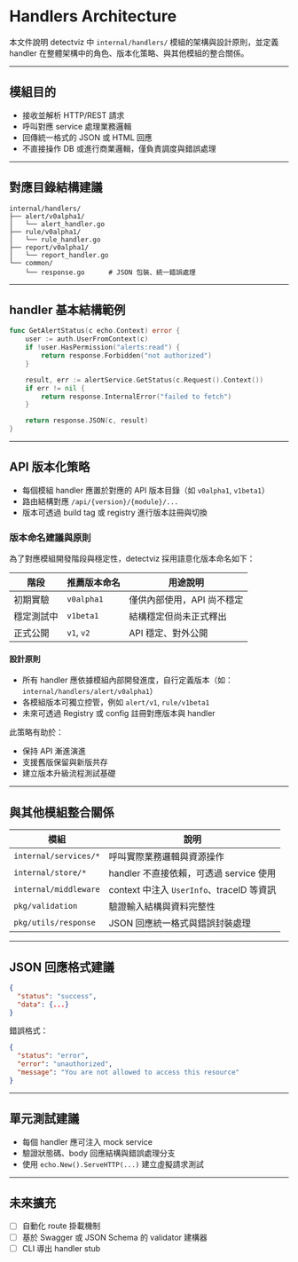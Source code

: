 # Handlers Architecture

本文件說明 detectviz 中 `internal/handlers/` 模組的架構與設計原則，並定義 handler 在整體架構中的角色、版本化策略、與其他模組的整合關係。

---

## 模組目的

- 接收並解析 HTTP/REST 請求
- 呼叫對應 service 處理業務邏輯
- 回傳統一格式的 JSON 或 HTML 回應
- 不直接操作 DB 或進行商業邏輯，僅負責調度與錯誤處理

---

## 對應目錄結構建議

```
internal/handlers/
├── alert/v0alpha1/
│   └── alert_handler.go
├── rule/v0alpha1/
│   └── rule_handler.go
├── report/v0alpha1/
│   └── report_handler.go
└── common/
    └── response.go      # JSON 包裝、統一錯誤處理
```

---

## handler 基本結構範例

```go
func GetAlertStatus(c echo.Context) error {
    user := auth.UserFromContext(c)
    if !user.HasPermission("alerts:read") {
        return response.Forbidden("not authorized")
    }

    result, err := alertService.GetStatus(c.Request().Context())
    if err != nil {
        return response.InternalError("failed to fetch")
    }

    return response.JSON(c, result)
}
```

---


## API 版本化策略

- 每個模組 handler 應置於對應的 API 版本目錄（如 `v0alpha1`, `v1beta1`）
- 路由結構對應 `/api/{version}/{module}/...`
- 版本可透過 build tag 或 registry 進行版本註冊與切換

### 版本命名建議與原則

為了對應模組開發階段與穩定性，detectviz 採用語意化版本命名如下：

| 階段       | 推薦版本命名   | 用途說明 |
|------------|----------------|----------|
| 初期實驗   | `v0alpha1`     | 僅供內部使用，API 尚不穩定 |
| 穩定測試中 | `v1beta1`      | 結構穩定但尚未正式釋出 |
| 正式公開   | `v1`, `v2`     | API 穩定、對外公開 |

#### 設計原則

- 所有 handler 應依據模組內部開發進度，自行定義版本（如：`internal/handlers/alert/v0alpha1`）
- 各模組版本可獨立控管，例如 `alert/v1`, `rule/v1beta1`
- 未來可透過 Registry 或 config 註冊對應版本與 handler

此策略有助於：
- 保持 API 漸進演進
- 支援舊版保留與新版共存
- 建立版本升級流程測試基礎

---

## 與其他模組整合關係

| 模組         | 說明 |
|--------------|------|
| `internal/services/*` | 呼叫實際業務邏輯與資源操作 |
| `internal/store/*`    | handler 不直接依賴，可透過 service 使用 |
| `internal/middleware` | context 中注入 `UserInfo`、traceID 等資訊 |
| `pkg/validation`      | 驗證輸入結構與資料完整性 |
| `pkg/utils/response`  | JSON 回應統一格式與錯誤封裝處理 |

---

## JSON 回應格式建議

```json
{
  "status": "success",
  "data": {...}
}
```

錯誤格式：
```json
{
  "status": "error",
  "error": "unauthorized",
  "message": "You are not allowed to access this resource"
}
```

---

## 單元測試建議

- 每個 handler 應可注入 mock service
- 驗證狀態碼、body 回應結構與錯誤處理分支
- 使用 `echo.New().ServeHTTP(...)` 建立虛擬請求測試

---

## 未來擴充

- [ ] 自動化 route 掛載機制
- [ ] 基於 Swagger 或 JSON Schema 的 validator 建構器
- [ ] CLI 導出 handler stub
